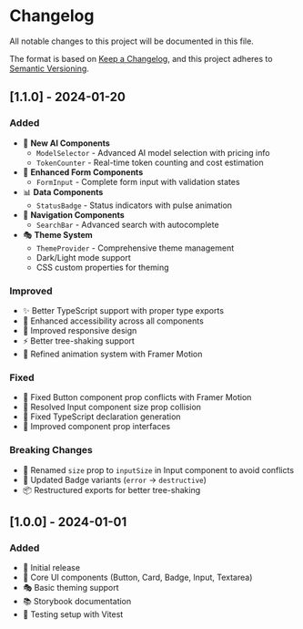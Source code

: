 # Changelog

All notable changes to this project will be documented in this file.

The format is based on [Keep a Changelog](https://keepachangelog.com/en/1.0.0/),
and this project adheres to [Semantic Versioning](https://semver.org/spec/v2.0.0.html).

## [1.1.0] - 2024-01-20

### Added
- 🎨 **New AI Components**
  - `ModelSelector` - Advanced AI model selection with pricing info
  - `TokenCounter` - Real-time token counting and cost estimation
- 🔧 **Enhanced Form Components**
  - `FormInput` - Complete form input with validation states
- 📊 **Data Components**
  - `StatusBadge` - Status indicators with pulse animation
- 🧭 **Navigation Components**
  - `SearchBar` - Advanced search with autocomplete
- 🎭 **Theme System**
  - `ThemeProvider` - Comprehensive theme management
  - Dark/Light mode support
  - CSS custom properties for theming

### Improved
- ✨ Better TypeScript support with proper type exports
- 🎯 Enhanced accessibility across all components
- 📱 Improved responsive design
- ⚡ Better tree-shaking support
- 🎨 Refined animation system with Framer Motion

### Fixed
- 🐛 Fixed Button component prop conflicts with Framer Motion
- 🔧 Resolved Input component size prop collision
- 📝 Fixed TypeScript declaration generation
- 🎯 Improved component prop interfaces

### Breaking Changes
- 🔄 Renamed `size` prop to `inputSize` in Input component to avoid conflicts
- 🎨 Updated Badge variants (`error` → `destructive`)
- 📦 Restructured exports for better tree-shaking

## [1.0.0] - 2024-01-01

### Added
- 🎉 Initial release
- 🎨 Core UI components (Button, Card, Badge, Input, Textarea)
- 🎭 Basic theming support
- 📚 Storybook documentation
- 🧪 Testing setup with Vitest